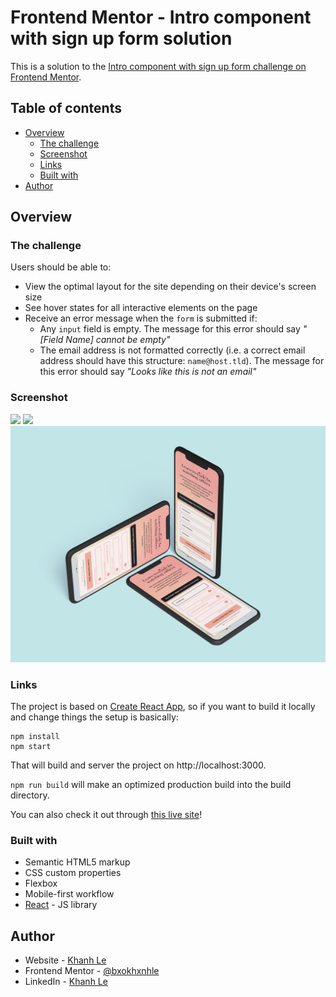 # Frontend Mentor - Intro component with sign up form solution

This is a solution to the [Intro component with sign up form challenge on Frontend Mentor](https://www.frontendmentor.io/challenges/intro-component-with-signup-form-5cf91bd49edda32581d28fd1).

## Table of contents

- [Overview](#overview)
  - [The challenge](#the-challenge)
  - [Screenshot](#screenshot)
  - [Links](#links)
  - [Built with](#built-with)
- [Author](#author)

## Overview

### The challenge

Users should be able to:

- View the optimal layout for the site depending on their device's screen size
- See hover states for all interactive elements on the page
- Receive an error message when the `form` is submitted if:
  - Any `input` field is empty. The message for this error should say _"[Field Name] cannot be empty"_
  - The email address is not formatted correctly (i.e. a correct email address should have this structure: `name@host.tld`). The message for this error should say _"Looks like this is not an email"_

### Screenshot

![](./screenshot.jpg)
![](./public/preview.png)
![](./public/mobile-preview.png)

### Links

The project is based on [Create React App](https://github.com/facebookincubator/create-react-app), so if you want to build it locally and change things the setup is basically:

```
npm install
npm start
```

That will build and server the project on http://localhost:3000.

`npm run build` will make an optimized production build into the build directory.

You can also check it out through [this live site](https://signup-form-woad.vercel.app/)!

### Built with

- Semantic HTML5 markup
- CSS custom properties
- Flexbox
- Mobile-first workflow
- [React](https://reactjs.org/) - JS library

## Author

- Website - [Khanh Le](https://www.baokhanhle.com/)
- Frontend Mentor - [@bxokhxnhle](https://www.frontendmentor.io/profile/bxokhxnhle)
- LinkedIn - [Khanh Le](https://www.linkedin.com/in/bxokhxnh/)
